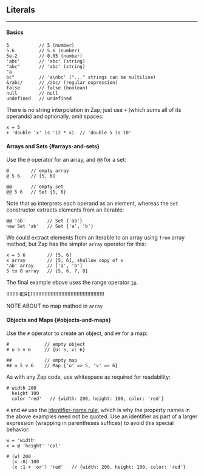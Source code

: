 ## Literals

---

#### Basics 

```
5           // 5 (number)
5.6         // 5.6 (number)
5e-2        // 0.05 (number)
'abc'       // 'abc' (string)
"abc"       // 'abc' (string)
"a
bc"         // 'a\nbc' ("..." strings can be multiline)
&/abc/      // /abc/ (regular expression)
false       // false (boolean)
null        // null
undefined   // undefined
```

There is no string interpolation in Zap; just use `+` (which sums all of its operands) and optionally, omit spaces:

```
x = 5
+ 'double 'x' is '(2 * x)  // 'double 5 is 10'
```

#### Arrays and Sets {#arrays-and-sets}

Use the `@` operator for an array, and `@@` for a set:

```
@        // empty array
@ 5 6    // [5, 6]

@@       // empty set
@@ 5 6   // Set {5, 6}
```

Note that `@@` interprets each operand as an element, whereas the `Set` constructor extracts elements from an iterable:

```
@@ 'ab'        // Set {'ab'}
new Set 'ab'   // Set {'a', 'b'}
```

We could extract elements from an iterable to an array using `from` array method, but Zap has the simpler `array` operator for this:

```
x = 5 6        // [5, 6]
x array        // [5, 6], shallow copy of x
'ab' array     // ['a', 'b']
5 to 8 array   // [5, 6, 7, 8]
```

The final example ebove uses the range operator [`to`](?Ranges#to).

!!!!!!!HERE!!!!!!!!!!!!!!!!!!!!!!!!!!!!!!!!!!!!!!!!!!!!!!!!


NOTE ABOUT no map mathod in `array`

#### Objects and Maps {#objects-and-maps}

Use the `#` operator to create an object, and `##` for a map:

```
#             // empty object
# u 5 v 6     // {u: 5, v: 6}

##            // empty map
## u 5 v 6    // Map {'u' => 5, 'v' => 6}
```

As with any Zap code, use whitespace as required for readability:

```
# width 200
  height 100
  color 'red'   // {width: 200, height: 100, color: 'red'} 
```

`#` and `##` use the [identifier-name rule](?Evaluation#identifier-name-rule), which is why the property names in the above examples need not be quoted. Use an identifier as part of a larger expression (wrapping in parentheses suffices) to avoid this special behavior:

```
w = 'width'
x = @ 'height' 'col'

# (w) 200
  (x :0) 100
  (x :1 + 'or') 'red'   // {width: 200, height: 100, color: 'red'} 
```